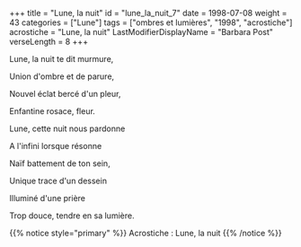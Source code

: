 +++
title = "Lune, la nuit"
id = "lune_la_nuit_7"
date = 1998-07-08
weight = 43
categories = ["Lune"]
tags = ["ombres et lumières", "1998", "acrostiche"]
acrostiche = "Lune, la nuit"
LastModifierDisplayName = "Barbara Post"
verseLength = 8
+++

Lune, la nuit te dit murmure,

Union d'ombre et de parure,

Nouvel éclat bercé d'un pleur,

Enfantine rosace, fleur.

Lune, cette nuit nous pardonne

A l'infini lorsque résonne

Naïf battement de ton sein,

Unique trace d'un dessein

Illuminé d'une prière

Trop douce, tendre en sa lumière.

{{% notice style="primary" %}}
Acrostiche : Lune, la nuit
{{% /notice %}}
